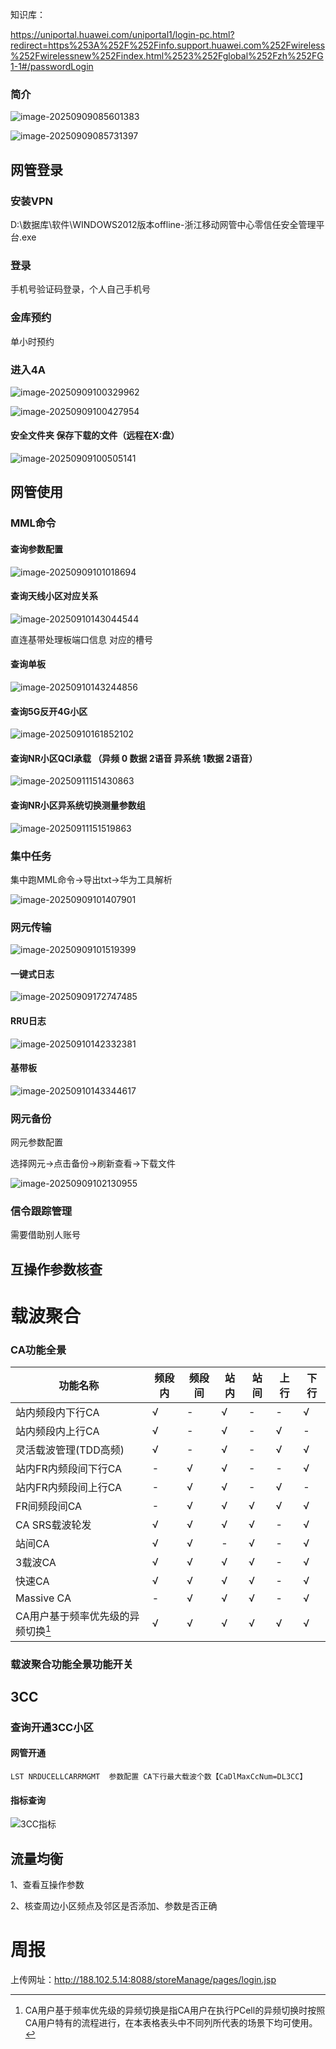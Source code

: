 知识库：

https://uniportal.huawei.com/uniportal1/login-pc.html?redirect=https%253A%252F%252Finfo.support.huawei.com%252Fwireless%252Fwirelessnew%252Findex.html%2523%252Fglobal%252Fzh%252FG1-1#/passwordLogin

### 简介

![image-20250909085601383](imge/文档.assets/image-20250909085601383.png)

![image-20250909085731397](imge/文档.assets/image-20250909085731397.png)

## 网管登录

### 安装VPN

D:\数据库\软件\WINDOWS2012版本offline-浙江移动网管中心零信任安全管理平台.exe

### 登录

手机号验证码登录，个人自己手机号

### 金库预约

单小时预约

### 进入4A

![image-20250909100329962](imge/文档.assets/image-20250909100329962.png)

![image-20250909100427954](imge/文档.assets/image-20250909100427954.png)

#### 安全文件夹 保存下载的文件（远程在X:盘）

![image-20250909100505141](imge/文档.assets/image-20250909100505141.png)

## 网管使用

### MML命令

#### 查询参数配置

![image-20250909101018694](imge/文档.assets/image-20250909101018694.png)

#### 查询天线小区对应关系

![image-20250910143044544](imge/文档.assets/image-20250910143044544.png)

直连基带处理板端口信息 对应的槽号



#### 查询单板

![image-20250910143244856](imge/文档.assets/image-20250910143244856.png)

#### 查询5G反开4G小区

![image-20250910161852102](imge/文档.assets/image-20250910161852102.png)



#### 查询NR小区QCI承载 （异频 0 数据 2语音 异系统 1数据 2语音）

![image-20250911151430863](imge/文档.assets/image-20250911151430863.png)

#### 查询NR小区异系统切换测量参数组

![image-20250911151519863](imge/文档.assets/image-20250911151519863.png)

### 集中任务

集中跑MML命令->导出txt->华为工具解析

![image-20250909101407901](imge/文档.assets/image-20250909101407901.png)

### 网元传输

![image-20250909101519399](imge/文档.assets/image-20250909101519399.png)

#### 一键式日志

![image-20250909172747485](imge/文档.assets/image-20250909172747485.png)

#### RRU日志

![image-20250910142332381](imge/文档.assets/image-20250910142332381.png)

#### 基带板

![image-20250910143344617](imge/文档.assets/image-20250910143344617.png)

### 网元备份

网元参数配置

选择网元->点击备份->刷新查看->下载文件

![image-20250909102130955](imge/文档.assets/image-20250909102130955.png)

### 信令跟踪管理

需要借助别人账号

## 互操作参数核查

# 载波聚合

### CA功能全景

| 功能名称                           | 频段内 | 频段间 | 站内 | 站间 | 上行 | 下行 |
| ---------------------------------- | ------ | ------ | ---- | ---- | ---- | ---- |
| 站内频段内下行CA                   | √      | -      | √    | -    | -    | √    |
| 站内频段内上行CA                   | √      | -      | √    | -    | √    | -    |
| 灵活载波管理(TDD高频)              | √      | -      | √    | -    | √    | √    |
| 站内FR内频段间下行CA               | -      | √      | √    | -    | -    | √    |
| 站内FR内频段间上行CA               | -      | √      | √    | -    | √    | -    |
| FR间频段间CA                       | -      | √      | √    | √    | √    | √    |
| CA SRS载波轮发                     | √      | √      | √    | √    | -    | √    |
| 站间CA                             | √      | √      | -    | √    | -    | √    |
| 3载波CA                            | √      | √      | √    | √    | -    | √    |
| 快速CA                             | √      | √      | √    | √    | -    | √    |
| Massive CA                         | -      | √      | √    | √    | -    | √    |
| CA用户基于频率优先级的异频切换[^a] | √      | √      | √    | √    | √    | √    |
[^a]:CA用户基于频率优先级的异频切换是指CA用户在执行PCell的异频切换时按照CA用户特有的流程进行，在本表格表头中不同列所代表的场景下均可使用。

### 载波聚合功能全景功能开关



## 3CC















### 查询开通3CC小区

#### 网管开通

```
LST NRDUCELLCARRMGMT  参数配置 CA下行最大载波个数【CaDlMaxCcNum=DL3CC】
```

#### 指标查询

![3CC指标](imge/文档.assets/3CC指标.jpg)

## 流量均衡

1、查看互操作参数

2、核查周边小区频点及邻区是否添加、参数是否正确

[^a]:

# 周报

上传网址：http://188.102.5.14:8088/storeManage/pages/login.jsp
